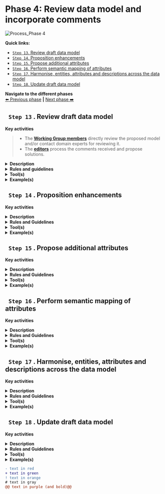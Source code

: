 # Phase 4: Review data model and incorporate comments
![Process_Phase 4](https://github.com/barthelemyf/SDG-sandbox/blob/master/process_and_method/resources/20200713_WP4_methodology_Phase4_v0.03.jpg)

**Quick links:**
- [`Step 13`. Review draft data model](https://github.com/barthelemyf/SDG-sandbox/blob/master/process_and_method/methodology/phase4.md#step-13-review-draft-data-model)
- [`Step 14`. Proposition enhancements](https://github.com/barthelemyf/SDG-sandbox/blob/master/process_and_method/methodology/phase4.md#step-14-proposition-enhancements)
- [`Step 15`. Propose additional attributes](https://github.com/barthelemyf/SDG-sandbox/blob/master/process_and_method/methodology/phase4.md#step-15-propose-additional-attributes)
- [`Step 16`. Perform semantic mapping of attributes](https://github.com/barthelemyf/SDG-sandbox/blob/master/process_and_method/methodology/phase4.md#step-16-perform-semantic-mapping-of-attributes)
- [`Step 17`. Harmonise, entities, attributes and descriptions across the data model](https://github.com/barthelemyf/SDG-sandbox/blob/master/process_and_method/methodology/phase4.md#step-17-harmonise-entities-attributes-and-descriptions-across-the-data-model)
- [`Step 18`. Update draft data model](https://github.com/barthelemyf/SDG-sandbox/blob/master/process_and_method/methodology/phase4.md#step-18-update-draft-data-model)

**Navigate to the different phases**\
[:arrow_left: Previous phase](https://github.com/barthelemyf/SDG-sandbox/blob/master/process_and_method/methodology/phase3.md) **|**
[Next phase :arrow_right:](https://github.com/barthelemyf/SDG-sandbox/blob/master/process_and_method/methodology/phase5.md)

## ` Step 13` . Review draft data model

**Key activities**

> * The [<b>Working Group members</b>](https://github.com/cbahim/SDG-sandbox/tree/master/process_and_method/stakeholders#working-group) directly review the proposed model and/or contact domain experts for reviewing it.
> * The [<b>editors</b>](https://github.com/cbahim/SDG-sandbox/tree/master/process_and_method/stakeholders#editors) process the comments received and propose solutions.

<details>
  <summary><b>Description</b></summary>
  
  Each published draft of the Data Model is reviewed by the Working Group and domain experts when relevant. 
  The Working Group and the editors agree on a tool to collaborate and capture the feedback.
  The reviewers create issues in the tool. When comments are received outside of the collaborative tool, the editor creates an issue in the issue tracker for each comment. 

  The editors respond within an agreed timeframe to each issue, informing the reviewer that they have noticed the comment.

  The reviewers are encouraged to propose a solution to their own issue. The editors consolidate the proposed solutions and explain the pros and cons of the different solutions  to the Working Group. If needed, the editors seek for additional contribution from the reviewers in collaboration with the moderator and rapporteur.

  The editors classify the issues and tag major issues which should be commented in priority by the reviewers.

  The moderators make sure that the agreement process is transparent for all reviewers.
  The Working Group must resolve each comment in one of three ways:
  
  * `Accepted`: This usually means that changes will be made that will be reflected in the next draft.
  *	`Rejected`: No changes will be made to the draft.
  *	`Partially accepted`: Some of the comment is accepted but other parts are rejected.

  After consideration of the comment, the editor records the resolution and sends a response to
  the reviewer. To a semantic issue, the response usually includes a summary of the context of the issue, the resolution agreed by the Working Group and the justification for the resolution, particularly in case the issue is rejected.

  The issues can be categorised in different ways. For example:
  *	**`Editorial issues`**
    Bug-fixes such as spaces, typos or small errors within the data models can directly be corrected by the editorial team who presents a summary of all editorial issues in the     next meeting following the correction.

  *	**`Semantic issues`**
    Issues concerning for instance the definitions used, the data type, the name of the entity or the namespace referred. The editors propose a resolution to the issue through the   collaborative tool, asking for further information to the Working Group when necessary. The proposed resolutions are discussed with the Working Group in the next meeting         following the issue creation  or directly via the collaborative tool.

  Semantic issues include the proposition of enhancements to the data model published or the proposition of additional attributes or entities that are not present in the model.  
  For further details about these two types of contribution, please check the dedicated steps.
</details>
<details>
  <summary><b>Rules and guidelines</b></summary>

* Creation of issues: to the maximal extent, contributors should be encouraged to directly create their issues on the collaborative tool.
* Use labelling and tagging for increasing searchability and responsiveness of contributors.
* Consider your audience for deciding how to present and discuss issues:
    * Presentation: technical vs business oriented
    * Voting mechanism: see consensus
* Give some structure or agree on issue naming for increasing comprehension of the issues. For example: 

```diff
+ Name of the data model or sub-part (e.g. relevant entity): | short statement of the issue
! VehicleRegistrationCertificate evidence should contain registration status
```
</details>
<details>
  <summary><b>Tool(s)</b></summary>
  
  Key aspects to consider:
  *	**Proprietary vs open access and licensing:** 
  ```diff
  + Are there licences or other requirements for accessing the tool? 
  ! GitHub: For contributing to a public repository, GitHub asks to create an account with a valid email address.
  + What are the licensing conditions?
  ! GitHub: For public repositories, the administrator can decide which licence applies. GitHub provides guidelines for licensing public repositories. As the content of public repositories is publicly available, the licences proposed are open source.
  + What are the limits of the free version?
  ! Each account created can use 1 GB of storage and 1 GB of monthly bandwidth for free. 
  ```
  *	**Archiving and persistence:** 
  ```diff
  + Who is owning and maintaining the tool? 
  ! GitHub: GitHub, Inc. owned by Microsoft is the organisation owning GitHub.
  + Has the owner engaged to store the content for a certain period? 
  ! GitHub intends to keep public repositories available except if specific conditions are met (such as violation of Terms of Service).
  ```
  *	**User-friendliness and adoption**
  ```diff
  + What is the current level of adoption of the tool?
  ! GitHub: most of the Working Group members are familiar with GitHub.
  + How easily can someone learn the basics?
  ! GitHub: Accessing and creating issues in GitHub is straightforward and well-documented. Additional features can be learnt along the way.
  ```
  *	**Security**
  ```diff
  + Is the content restricted?
  ! GitHub: There are no access restrictions for public repositories. 
  ```
</details>
<details>
  <summary><b>Example(s)</b></summary>
</details>


## ` Step 14` . Proposition enhancements

**Key activities**
>
>

<details>
  <summary><b>Description</b></summary>
</details>

<details>
  <summary><b>Rules and Guidelines</b></summary>
</details>

<details>
  <summary><b>Tool(s)</b></summary>
</details>

<details>
  <summary><b>Example(s)</b></summary>
 
 ```
  TBD
  ```
</details>



## ` Step 15` . Propose additional attributes

**Key activities**
>
>

<details>
  <summary><b>Description</b></summary>
</details>

<details>
  <summary><b>Rules and Guidelines</b></summary>
</details>

<details>
  <summary><b>Tool(s)</b></summary>
</details>

<details>
  <summary><b>Example(s)</b></summary>

```
  TBD
  ```
</details>

## ` Step 16` . Perform semantic mapping of attributes

**Key activities**
>
>

<details>
  <summary><b>Description</b></summary>
</details>

<details>
  <summary><b>Rules and Guidelines</b></summary>
</details>

<details>
  <summary><b>Tool(s)</b></summary>
</details>

<details>
  <summary><b>Example(s)</b></summary>

```
  TBD
  ```
</details>

## ` Step 17` . Harmonise, entities, attributes and descriptions across the data model

**Key activities**
>
>

<details>
  <summary><b>Description</b></summary>
</details>

<details>
  <summary><b>Rules and Guidelines</b></summary>
</details>

<details>
  <summary><b>Tool(s)</b></summary>
</details>

<details>
  <summary><b>Example(s)</b></summary>

```
  TBD
  ```
</details>

## ` Step 18` . Update draft data model

**Key activities**
>
>

<details>
  <summary><b>Description</b></summary>
</details>

<details>
  <summary><b>Rules and Guidelines</b></summary>
</details>

<details>
  <summary><b>Tool(s)</b></summary>
</details>

<details>
  <summary><b>Example(s)</b></summary>
 
 ```
  TBD
  ```
</details>

```diff
- text in red
+ text in green
! text in orange
# text in gray
@@ text in purple (and bold)@@
```
